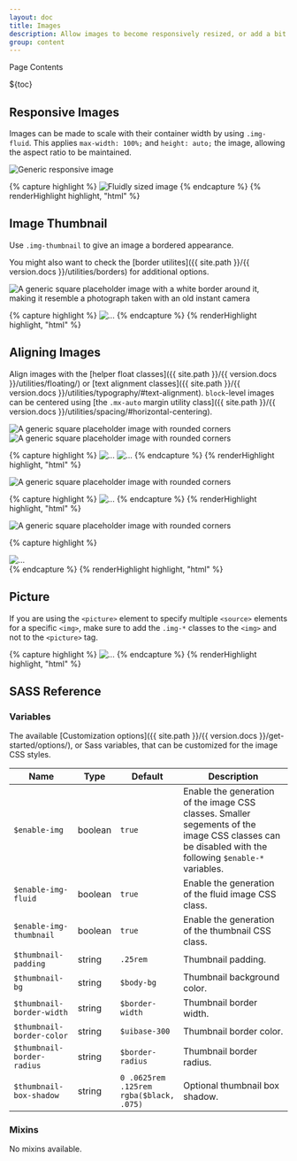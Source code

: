 ```yaml
---
layout: doc
title: Images
description: Allow images to become responsively resized, or add a bit of style to them.
group: content
---
```


<div class="h3 cf-toc-header">Page Contents</div>

${toc}

## Responsive Images

Images can be made to scale with their container width by using `.img-fluid`. This applies `max-width: 100%;` and `height: auto;` the image, allowing the aspect ratio to be maintained.

<div class="cf-example">
  <img data-src="holder.js/100px250" class="img-fluid" alt="Generic responsive image">
</div>

{% capture highlight %}
<img src="..." class="img-fluid" alt="Fluidly sized image">
{% endcapture %}
{% renderHighlight highlight, "html" %}

## Image Thumbnail

Use `.img-thumbnail` to give an image a bordered appearance.

You might also want to check the [border utilites]({{ site.path }}/{{ version.docs }}/utilities/borders) for additional options.

<div class="cf-example">
  <img data-src="holder.js/200x200" class="img-thumbnail" alt="A generic square placeholder image with a white border around it, making it resemble a photograph taken with an old instant camera">
</div>

{% capture highlight %}
<img src="..." alt="..." class="img-thumbnail">
{% endcapture %}
{% renderHighlight highlight, "html" %}

## Aligning Images

Align images with the [helper float classes]({{ site.path }}/{{ version.docs }}/utilities/floating/) or [text alignment classes]({{ site.path }}/{{ version.docs }}/utilities/typography/#text-alignment). `block`-level images can be centered using [the `.mx-auto` margin utility class]({{ site.path }}/{{ version.docs }}/utilities/spacing/#horizontal-centering).

<div class="cf-example clearfix">
  <img data-src="holder.js/200x200" class="radius float-start" alt="A generic square placeholder image with rounded corners">
  <img data-src="holder.js/200x200" class="radius float-end" alt="A generic square placeholder image with rounded corners">
</div>

{% capture highlight %}
<img src="..." class="radius float-start" alt="...">
<img src="..." class="radius float-end" alt="...">
{% endcapture %}
{% renderHighlight highlight, "html" %}

<div class="cf-example clearfix">
  <img data-src="holder.js/200x200" class="radius mx-auto d-block" alt="A generic square placeholder image with rounded corners">
</div>

{% capture highlight %}
<img src="..." class="radius mx-auto d-block" alt="...">
{% endcapture %}
{% renderHighlight highlight, "html" %}

<div class="cf-example clearfix">
  <div class="text-center">
    <img data-src="holder.js/200x200" class="radius" alt="A generic square placeholder image with rounded corners">
  </div>
</div>

{% capture highlight %}
<div class="text-center">
  <img src="..." class="radius" alt="...">
</div>
{% endcapture %}
{% renderHighlight highlight, "html" %}

## Picture

If you are using the `<picture>` element to specify multiple `<source>` elements for a specific `<img>`, make sure to add the `.img-*` classes to the `<img>` and not to the `<picture>` tag.

{% capture highlight %}
​<picture>
  <source srcset="..." type="image/svg+xml">
  <img src="..."  class="img-fluid img-thumbnail" alt="...">
</picture>
{% endcapture %}
{% renderHighlight highlight, "html" %}

## SASS Reference

### Variables

The available [Customization options]({{ site.path }}/{{ version.docs }}/get-started/options/), or Sass variables, that can be customized for the image CSS styles.

<div class="table-scroll">
  <table class="table table-bordered table-striped">
    <thead>
      <tr>
        <th style="width: 100px;">Name</th>
        <th style="width: 50px;">Type</th>
        <th style="width: 50px;">Default</th>
        <th>Description</th>
      </tr>
    </thead>
    <tbody>
      <tr>
        <td><code>$enable-img</code></td>
        <td>boolean</td>
        <td><code>true</code></td>
        <td>
          Enable the generation of the image CSS classes.
          Smaller segements of the image CSS classes can be disabled with the following <code>$enable-*</code> variables.
        </td>
      </tr>
      <tr>
        <td><code>$enable-img-fluid</code></td>
        <td>boolean</td>
        <td><code>true</code></td>
        <td>
          Enable the generation of the fluid image CSS class.
        </td>
      </tr>
      <tr>
        <td><code>$enable-img-thumbnail</code></td>
        <td>boolean</td>
        <td><code>true</code></td>
        <td>
          Enable the generation of the thumbnail CSS class.
        </td>
      </tr>
      <tr>
        <td><code>$thumbnail-padding</code></td>
        <td>string</td>
        <td><code>.25rem</code></td>
        <td>
          Thumbnail padding.
        </td>
      </tr>
      <tr>
        <td><code>$thumbnail-bg</code></td>
        <td>string</td>
        <td><code>$body-bg</code></td>
        <td>
          Thumbnail background color.
        </td>
      </tr>
      <tr>
        <td><code>$thumbnail-border-width</code></td>
        <td>string</td>
        <td><code>$border-width</code></td>
        <td>
          Thumbnail border width.
        </td>
      </tr>
      <tr>
        <td><code>$thumbnail-border-color</code></td>
        <td>string</td>
        <td><code>$uibase-300</code></td>
        <td>
          Thumbnail border color.
        </td>
      </tr>
      <tr>
        <td><code>$thumbnail-border-radius</code></td>
        <td>string</td>
        <td><code>$border-radius</code></td>
        <td>
          Thumbnail border radius.
        </td>
      </tr>
      <tr>
        <td><code>$thumbnail-box-shadow</code></td>
        <td>string</td>
        <td><code>0 .0625rem .125rem rgba($black, .075)</code></td>
        <td>
          Optional thumbnail box shadow.
        </td>
      </tr>
    </tbody>
  </table>
</div>

### Mixins

No mixins available.
